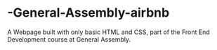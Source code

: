 # -General-Assembly-airbnb
A Webpage built with only basic HTML and CSS, part of the Front End Development course at General Assembly. 

